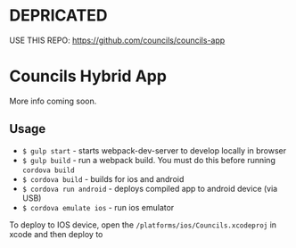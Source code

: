 # DEPRICATED
USE THIS REPO: https://github.com/councils/councils-app

# Councils Hybrid App
More info coming soon.

## Usage
- `$ gulp start` - starts webpack-dev-server to develop locally in browser
- `$ gulp build` - run a webpack build. You must do this before running `cordova build`
- `$ cordova build` - builds for ios and android
- `$ cordova run android` - deploys compiled app to android device (via USB)
- `$ cordova emulate ios` - run ios emulator

To deploy to IOS device, open the `/platforms/ios/Councils.xcodeproj` in xcode and then deploy to
